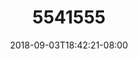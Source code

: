 ---
title: 5541555
date: 2018-09-03T18:42:21-08:00
draft: false
name: 黒羽イヴ
img_url: https://cdn.u1.huluxia.com/g4/M02/63/DF/rBAAdmHwCmyAO53HACtkhs4qdBE438.png
original_fn: DSCF0454.jpg
tags:
- 黒羽イヴ

---